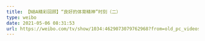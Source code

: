 ```yaml
---
title: 【NBA精彩回顾】“良好的体育精神”时刻（二）
type: weibo
date: 2021-05-06 08:31:53
url: https://weibo.com/tv/show/1034:4629073079762968?from=old_pc_videoshow
---
```


<!-- more -->